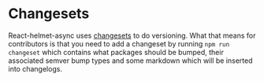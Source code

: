 # Changesets

React-helmet-async uses [changesets](https://github.com/atlassian/changesets) to do versioning. What that means for contributors is that you need to add a changeset by running `npm run changeset` which contains what packages should be bumped, their associated semver bump types and some markdown which will be inserted into changelogs.